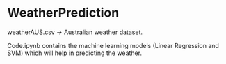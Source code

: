# WeatherPrediction

weatherAUS.csv -> Australian weather dataset.

Code.ipynb contains the machine learning models (Linear Regression and SVM) which will help in predicting the weather.

